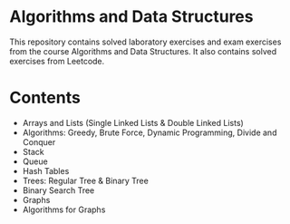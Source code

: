 # Algorithms and Data Structures
This repository contains solved laboratory exercises and exam exercises from the course Algorithms and Data Structures.
It also contains solved exercises from Leetcode.

# Contents
- Arrays and Lists (Single Linked Lists & Double Linked Lists)
- Algorithms: Greedy, Brute Force, Dynamic Programming, Divide and Conquer
- Stack
- Queue
- Hash Tables
- Trees: Regular Tree & Binary Tree
- Binary Search Tree
- Graphs
- Algorithms for Graphs
